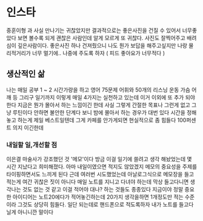 # 인스타

중훈이형 과 사실 만나기는 귀찮았지만 결과적으로는 좋은사진을 건질 수 있어서 너무좋았다 보면 볼수록 되게 괜찮은 사람인데 알게 모르게 또 귀찮다. 사진도 잘찍어주고 배려심이 깊은사람이다.
좋은사진 하나 건져줬으니 나도 뭔가 보답을 해주고싶지만 나랑 물리적거리가 너무 멀기에.. 나중에 주도록 하자 ( 피드 좋아요가 너무적다 )

## 생산적인 삶

나는 매일 공부 1 ~ 2 시간가량을 하고 영어 75문제 어휘와 50개의 리스닝 운동 가슴 어깨 등 그리구 일기까지 이렇게 매일 4가지는 실천하고 있는데 이거 이외에 또 추가 되야한다 지금은 뭔가 몰아서 하는
느낌이긴 한데 사실 그렇게 간절한 목표나 그런게 없고 그냥 루틴이다 안하면 불안한 단계다 보니 밤에 몰아서 하는 경우가 대번 있다 시간을 정해놓고 하는게 제일 베스트일텐데 그게 카페를 안가게되면
현실적으로 좀 힘들다 100퍼센트 의지 이긴한데 

### 내일할 일,개선할 점

이은결 마술사가 강조했던 것 '메모'이다 방금 이걸 일기에 쓸려고 생각 해놨었는데 몇 시간 지났다고 희미해졌다. 아마 내일이였으면 적지도 않았겠지 메모의 중요성을 주제를 타이핑하면서도 느끼게 된다
근데 여러번 시도했었는데 아날로그식으로 메모장을 들고 적는게 여간 귀찮은 짓이 아니다 매일 노트를 지니고 다녀야 하는데 막상 들고다니면 생각나는 것도 없는 것 같고 이걸 적어야 대나? 하는 것들도
종종있다 지금이야 정말 중요한 아이디어는 노트20에다가 적어놓긴하는데 20가지 생각을하면 1개정도만 적는 수준이라 그것도 상당히 힘들다. 일단 되는데로 핸드폰으로 적도록하자 내가 노트를 들고다닐게
아니니깐 말이다 
